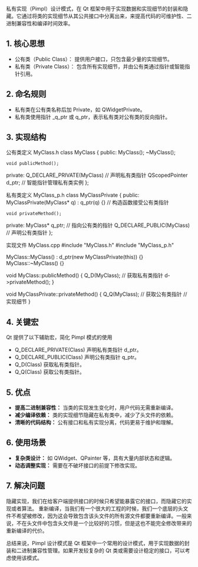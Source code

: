 私有实现（Pimpl）设计模式，在 Qt 框架中用于实现数据和实现细节的封装和隐藏。它通过将类的实现细节从其公共接口中分离出来，来提高代码的可维护性、二进制兼容性和编译时间效率。

## 1. 核心思想
- 公有类（Public Class）： 提供用户接口，只包含最少量的实现细节。
- 私有类（Private Class）： 包含所有实现细节，并由公有类通过指针或智能指针引用。

## 2. 命名规则
- 私有类在公有类名称后加 Private，如 QWidgetPrivate。
- 私有类使用指针 _q_ptr 或 q_ptr，表示私有类对公有类的反向指针。

## 3. 实现结构
公有类定义 MyClass.h
class MyClass {
public:
    MyClass();
    ~MyClass();

    void publicMethod();

private:
    Q_DECLARE_PRIVATE(MyClass)  // 声明私有类指针
    QScopedPointer<MyClassPrivate> d_ptr;  // 智能指针管理私有类实例
};

私有类定义 MyClass_p.h
class MyClassPrivate {
public:
    MyClassPrivate(MyClass* q) : q_ptr(q) {}  // 构造函数接受公有类指针

    void privateMethod();

private:
    MyClass* q_ptr;  // 指向公有类的指针
    Q_DECLARE_PUBLIC(MyClass)  // 声明公有类指针
};

实现文件 MyClass.cpp
#include "MyClass.h"
#include "MyClass_p.h"

MyClass::MyClass() : d_ptr(new MyClassPrivate(this)) {}
MyClass::~MyClass() {}

void MyClass::publicMethod() {
    Q_D(MyClass);  // 获取私有类指针
    d->privateMethod();
}

void MyClassPrivate::privateMethod() {
    Q_Q(MyClass);  // 获取公有类指针
    // 实现细节
}


## 4. 关键宏
Qt 提供了以下辅助宏，简化 Pimpl 模式的使用
- Q_DECLARE_PRIVATE(Class) 声明私有类指针 d_ptr。
- Q_DECLARE_PUBLIC(Class) 声明公有类指针 q_ptr。
- Q_D(Class) 获取私有类指针。
- Q_Q(Class) 获取公有类指针。

## 5. 优点
- <b>提高二进制兼容性：</b>
当类的实现发生变化时，用户代码无需重新编译。
- <b>减少编译依赖：</b>
类的实现细节隐藏在私有类中，减少了头文件的依赖。
- <b>清晰的代码结构：</b>
公有接口和私有实现分离，代码更易于维护和理解。

## 6. 使用场景
- <b>复杂类设计：</b>
如 QWidget、QPainter 等，具有大量内部状态和逻辑。
- <b>动态调整实现：</b>
需要在不破坏接口的前提下修改实现。

## 7. 解决问题
隐藏实现，我们在给客户端提供接口的时候只希望能暴露它的接口，而隐藏它的实现或者算法。
重新编译，当我们有一个很大的工程的时候，我们一个底层的头文件不希望被修改，因为这会导致包含该头文件的所有源文件都要重新编译。一般来说，不在头文件中包含头文件是一个比较好的习惯，但是这也不能完全修改带来的重新编译的代价。


总结来说，Pimpl 设计模式是 Qt 框架中一个常用的设计模式，用于实现数据的封装和二进制兼容性管理。如果开发较复杂的 Qt 类或需要设计稳定的接口，可以考虑使用该模式。